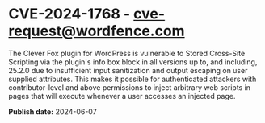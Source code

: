 # CVE-2024-1768 - cve-request@wordfence.com

The Clever Fox plugin for WordPress is vulnerable to Stored Cross-Site Scripting via the plugin's info box block in all versions up to, and including, 25.2.0 due to insufficient input sanitization and output escaping on user supplied attributes. This makes it possible for authenticated attackers with contributor-level and above permissions to inject arbitrary web scripts in pages that will execute whenever a user accesses an injected page.

**Publish date:** 2024-06-07
